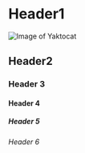 # Header1
![Image of Yaktocat](https://octodex.github.com/images/yaktocat.png)
## Header2
### Header 3
#### Header 4
##### Header 5
###### Header 6
